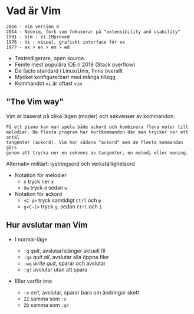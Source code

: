 # Vad är Vim

    2016 - Vim version 8
    2014 - Neovim, fork som fokuserar på "extensibility and usability"
    1991 - Vim : Vi IMproved
    1976 - Vi : visual, grafiskt interface för ex
    197? - ex > en > em > ed

- Textredigerare, open source.
- Femte mest populära IDE:n 2019 (Stack overflow)
- De facto standard i Linux/Unix, finns överallt
- Mycket konfigurerbart med många tillägg
- Kommandot `vi` är oftast `vim`

## "The Vim way"

Vim är baserat på olika lägen (moder) och sekvenser av kommandon.

    På ett piano kan man spela både ackord och kombinera flera noter till
    melodier. De flesta program har kortkommandon där man trycker ner ett antal
    tangenter (ackord). Vim har sådana "ackord" men de flesta kommandon görs
    genom att trycka ner en sekvens av tangenter, en melodi eller mening.

Alternativ militärt: lystringsord och verkställighetsord

- Notation för melodier
  - `x`      tryck ner `x`
  - `dw`     tryck `d` sedan `w`
- Notation för ackord
  - `<C-p>`  tryck samtidigt `Ctrl` och `p`
  - `g<C-]>` tryck `g`, sedan `Ctrl` och `]`

## Hur avslutar man Vim

- I normal-läge
  - `:q`     _quit_, avslutar/stänger aktuell fil
  - `:qa`    _quit all_, avslutar alla öppna filer
  - `:wq`    _write quit_, sparar och avslutar
  - `:q!`    avslutar utan att spara

- Eller varför inte
  - `:x`     _exit_, avslutar, sparar bara om ändringar skett
  - `ZZ`     samma som `:x`
  - `ZQ`     samma som `:q!`

